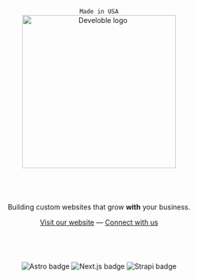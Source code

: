 
<div align="center">
  <span><code>Made in USA</code></span>
</div>
<div align="center">
  <img width="310" alt="Develoble logo" src="https://github.com/develoble/.github/assets/9094115/8744cde6-5197-47b1-b1c1-157a8abf6d42">
</div>
<h1 aria-hidden="true"></h1>
<br />
<p align="center">
Building custom websites that grow <strong>with</strong> your business.
<p>
<div align="center">
  <a href="https://develoble.com">Visit our website</a> —
  <a href="https://www.linkedin.com/in/ginazampino/">Connect with us</a>
</div>
<h2 aria-hidden="true"><br /></h2>
<div align="center">
  <img alt="Astro badge" src="https://img.shields.io/badge/astro-%232C2052.svg?style=for-the-badge&logo=astro&logoColor=white">
  <img alt="Next.js badge" src="https://img.shields.io/badge/Next-black?style=for-the-badge&logo=next.js&logoColor=white">
  <img alt="Strapi badge" src="https://img.shields.io/badge/strapi-%232E7EEA.svg?style=for-the-badge&logo=strapi&logoColor=white">
</div>
